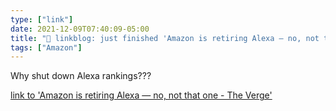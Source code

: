 ```yaml
---
type: ["link"]
date: 2021-12-09T07:40:09-05:00
title: "🔗 linkblog: just finished 'Amazon is retiring Alexa — no, not that one - The Verge'"
tags: ["Amazon"]
---
```

Why shut down Alexa rankings???
 
[link to 'Amazon is retiring Alexa — no, not that one - The Verge'](https://www.theverge.com/2021/12/9/22825744/amazon-retiring-alexa-web-ranking-sevice)
